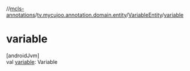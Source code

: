 //[mcls-annotations](../../../index.md)/[tv.mycujoo.annotation.domain.entity](../index.md)/[VariableEntity](index.md)/[variable](variable.md)

# variable

[androidJvm]\
val [variable](variable.md): Variable
